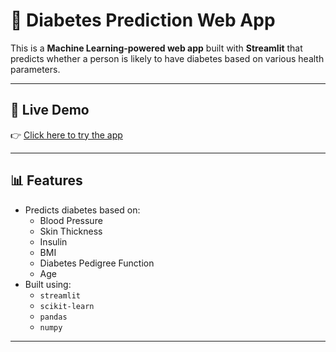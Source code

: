 # 💉 Diabetes Prediction Web App

This is a **Machine Learning-powered web app** built with **Streamlit** that predicts whether a person is likely to have diabetes based on various health parameters.

---

## 🚀 Live Demo

👉 [Click here to try the app](https://diabetes-prediction-project-hitbebqnbdzpdlhbcfhmct.streamlit.app/)

---

## 📊 Features

- Predicts diabetes based on:
  - Blood Pressure
  - Skin Thickness
  - Insulin
  - BMI
  - Diabetes Pedigree Function
  - Age
- Built using:
  - `streamlit`
  - `scikit-learn`
  - `pandas`
  - `numpy`

---
